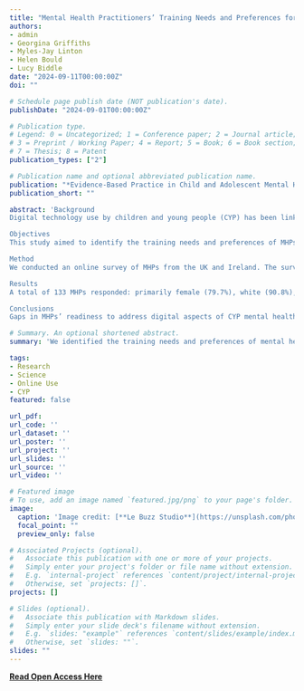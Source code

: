 ```yaml
---
title: "Mental Health Practitioners’ Training Needs and Preferences for Addressing Online Use with Children and Young People [Open Access]"
authors:
- admin
- Georgina Griffiths
- Myles-Jay Linton
- Helen Bould
- Lucy Biddle
date: "2024-09-11T00:00:00Z"
doi: ""

# Schedule page publish date (NOT publication's date).
publishDate: "2024-09-01T00:00:00Z"

# Publication type.
# Legend: 0 = Uncategorized; 1 = Conference paper; 2 = Journal article;
# 3 = Preprint / Working Paper; 4 = Report; 5 = Book; 6 = Book section;
# 7 = Thesis; 8 = Patent
publication_types: ["2"]

# Publication name and optional abbreviated publication name.
publication: "*Evidence-Based Practice in Child and Adolescent Mental Health*"
publication_short: ""

abstract: 'Background
Digital technology use by children and young people (CYP) has been linked to mental health issues. Currently, mental health professionals (MHPs) lack clear guidance on addressing the impact of digital use on CYP mental health.

Objectives
This study aimed to identify the training needs and preferences of MHPs, in having these discussions with CYP.

Method
We conducted an online survey of MHPs from the UK and Ireland. The survey covered topics including, barriers encountered during discussions, and MHP training and resource needs. Descriptive statistics were used to analyze quantitative data, and content analysis was used to explore qualitative responses.

Results
A total of 133 MHPs responded: primarily female (79.7%), white (90.8%), working in secondary care services (69.2%), with extensive experience working with CYP (47.4% 10+yrs). Although nearly half reported frequently discussing online activity with CYP, the majority lacked adequate training and resources. Barriers included concerns about relevance, limited knowledge, and practical limitations. MHPs expressed interest in training on communication strategies and enhancing understanding of online risks. Additionally, they preferred resources co-created with CYP, featuring real-life examples and perspectives.

Conclusions
Gaps in MHPs’ readiness to address digital aspects of CYP mental health highlight the necessity for organizational-level changes and tailored training initiatives. Emphasizing collaborative efforts with CYP in resource development is crucial to create accessible and inclusive materials, that MHPs want to engage with. Further, MHPs prioritize the development of assessment tools, evidence-based interventions, and best practice guidelines to enhance approaches to these discussions, and limit disparities in quality of care.'

# Summary. An optional shortened abstract.
summary: 'We identified the training needs and preferences of mental health professionals, in having discussions around online use with CYP'

tags:
- Research
- Science
- Online Use
- CYP
featured: false

url_pdf: 
url_code: ''
url_dataset: ''
url_poster: ''
url_project: ''
url_slides: ''
url_source: ''
url_video: ''

# Featured image
# To use, add an image named `featured.jpg/png` to your page's folder. 
image:
  caption: 'Image credit: [**Le Buzz Studio**](https://unsplash.com/photos/silver-iphone-6-turned-on-aM9sj98dI2A)'
  focal_point: ""
  preview_only: false

# Associated Projects (optional).
#   Associate this publication with one or more of your projects.
#   Simply enter your project's folder or file name without extension.
#   E.g. `internal-project` references `content/project/internal-project/index.md`.
#   Otherwise, set `projects: []`.
projects: []

# Slides (optional).
#   Associate this publication with Markdown slides.
#   Simply enter your slide deck's filename without extension.
#   E.g. `slides: "example"` references `content/slides/example/index.md`.
#   Otherwise, set `slides: ""`.
slides: ""
---
```


**[Read Open Access Here](https://www.sciencedirect.com/science/article/pii/S1740144523001973?via%3Dihub)**